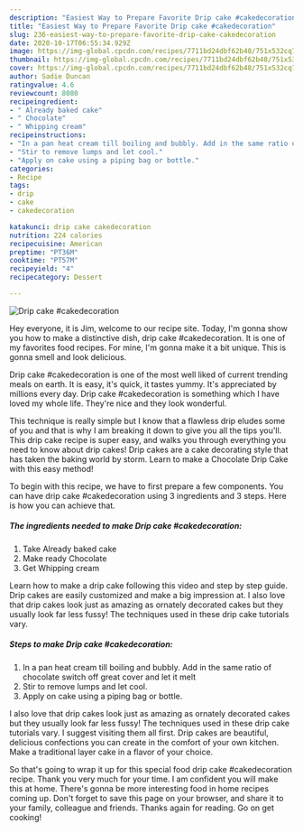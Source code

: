 ```yaml
---
description: "Easiest Way to Prepare Favorite Drip cake #cakedecoration"
title: "Easiest Way to Prepare Favorite Drip cake #cakedecoration"
slug: 236-easiest-way-to-prepare-favorite-drip-cake-cakedecoration
date: 2020-10-17T06:55:34.929Z
image: https://img-global.cpcdn.com/recipes/7711bd24dbf62b48/751x532cq70/drip-cake-cakedecoration-recipe-main-photo.jpg
thumbnail: https://img-global.cpcdn.com/recipes/7711bd24dbf62b48/751x532cq70/drip-cake-cakedecoration-recipe-main-photo.jpg
cover: https://img-global.cpcdn.com/recipes/7711bd24dbf62b48/751x532cq70/drip-cake-cakedecoration-recipe-main-photo.jpg
author: Sadie Duncan
ratingvalue: 4.6
reviewcount: 8080
recipeingredient:
- " Already baked cake"
- " Chocolate"
- " Whipping cream"
recipeinstructions:
- "In a pan heat cream till boiling and bubbly. Add in the same ratio of chocolate switch off great cover and let it melt"
- "Stir to remove lumps and let cool."
- "Apply on cake using a piping bag or bottle."
categories:
- Recipe
tags:
- drip
- cake
- cakedecoration

katakunci: drip cake cakedecoration 
nutrition: 224 calories
recipecuisine: American
preptime: "PT36M"
cooktime: "PT57M"
recipeyield: "4"
recipecategory: Dessert

---
```



![Drip cake #cakedecoration](https://img-global.cpcdn.com/recipes/7711bd24dbf62b48/751x532cq70/drip-cake-cakedecoration-recipe-main-photo.jpg)

Hey everyone, it is Jim, welcome to our recipe site. Today, I'm gonna show you how to make a distinctive dish, drip cake #cakedecoration. It is one of my favorites food recipes. For mine, I'm gonna make it a bit unique. This is gonna smell and look delicious.

Drip cake #cakedecoration is one of the most well liked of current trending meals on earth. It is easy, it's quick, it tastes yummy. It's appreciated by millions every day. Drip cake #cakedecoration is something which I have loved my whole life. They're nice and they look wonderful.

This technique is really simple but I know that a flawless drip eludes some of you and that is why I am breaking it down to give you all the tips you&#39;ll. This drip cake recipe is super easy, and walks you through everything you need to know about drip cakes! Drip cakes are a cake decorating style that has taken the baking world by storm. Learn to make a Chocolate Drip Cake with this easy method!


To begin with this recipe, we have to first prepare a few components. You can have drip cake #cakedecoration using 3 ingredients and 3 steps. Here is how you can achieve that.

<!--inarticleads1-->

##### The ingredients needed to make Drip cake #cakedecoration:

1. Take  Already baked cake
1. Make ready  Chocolate
1. Get  Whipping cream


Learn how to make a drip cake following this video and step by step guide. Drip cakes are easily customized and make a big impression at. I also love that drip cakes look just as amazing as ornately decorated cakes but they usually look far less fussy! The techniques used in these drip cake tutorials vary. 

<!--inarticleads2-->

##### Steps to make Drip cake #cakedecoration:

1. In a pan heat cream till boiling and bubbly. Add in the same ratio of chocolate switch off great cover and let it melt
1. Stir to remove lumps and let cool.
1. Apply on cake using a piping bag or bottle.


I also love that drip cakes look just as amazing as ornately decorated cakes but they usually look far less fussy! The techniques used in these drip cake tutorials vary. I suggest visiting them all first. Drip cakes are beautiful, delicious confections you can create in the comfort of your own kitchen. Make a traditional layer cake in a flavor of your choice. 

So that's going to wrap it up for this special food drip cake #cakedecoration recipe. Thank you very much for your time. I am confident you will make this at home. There's gonna be more interesting food in home recipes coming up. Don't forget to save this page on your browser, and share it to your family, colleague and friends. Thanks again for reading. Go on get cooking!
